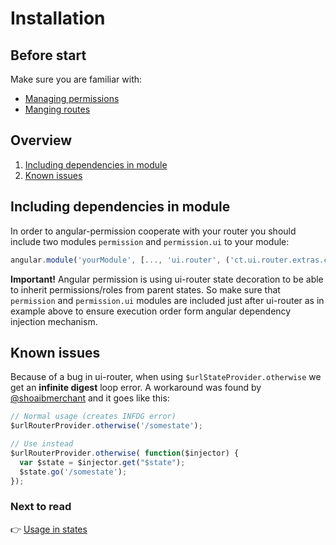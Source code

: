 Installation
============================

Before start
----------------------------

Make sure you are familiar with:
- [Managing permissions](https://github.com/Narzerus/angular-permission/blob/development/docs/1-manging-permissions.md)   
- [Manging routes](https://github.com/Narzerus/angular-permission/blob/development/docs/2-manging-roles.md)   

Overview
----------------------------

1. [Including dependencies in module](https://github.com/Narzerus/angular-permission/blob/development/docs/ui-router/1-installation.md)
2. [Known issues](https://github.com/Narzerus/angular-permission/blob/development/docs/ui-router/1-installation.md#known-issues)


Including dependencies in module
----------------------------

In order to angular-permission cooperate with your router you should include two modules `permission` and `permission.ui` to your module:

```javascript
angular.module('yourModule', [..., 'ui.router', ('ct.ui.router.extras.core',) 'permission', 'permission.ui',  ...]);
```

**Important!** Angular permission is using ui-router state decoration to be able to inherit permissions/roles from parent states. 
So make sure that `permission` and `permission.ui` modules are included just after ui-router as in example above to ensure execution order form angular dependency injection mechanism.

Known issues
----------------------------

Because of a bug in ui-router, when using `$urlStateProvider.otherwise` we get an **infinite digest** loop error.
A workaround was found by [@shoaibmerchant](https://github.com/shoaibmerchant) and it goes like this:

```javascript
// Normal usage (creates INFDG error)
$urlRouterProvider.otherwise('/somestate');

// Use instead
$urlRouterProvider.otherwise( function($injector) {
  var $state = $injector.get("$state");
  $state.go('/somestate');
});
```

### Next to read

:point_right: [Usage in states](https://github.com/Narzerus/angular-permission/blob/development/docs/ui-router/2-usage-in-states.md)